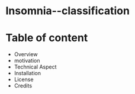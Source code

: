 # Insomnia--classification
# Table of content
- Overview
- motivation
- Technical Aspect
- Installation
- License
- Credits
